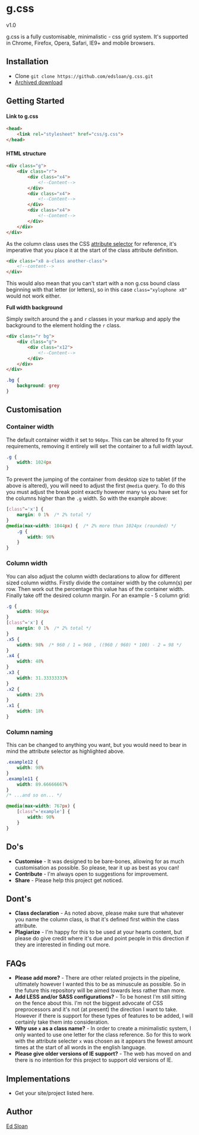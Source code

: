 # g.css

v1.0

g.css is a fully customisable, minimalistic - css grid system. It's supported in Chrome, Firefox, Opera, Safari, IE9+ and mobile browsers.

## Installation

-   Clone `git clone https://github.com/edsloan/g.css.git`
-   [Archived download](https://github.com/edsloan/g.css/archive/master.zip)


## Getting Started

#### Link to g.css
```html
<head>
	<link rel="stylesheet" href="css/g.css">
</head>
```

#### HTML structure
```html
<div class="g">
	<div class="r">
		<div class="x4">
			<!--Content-->
		</div>
		<div class="x4">
			<!--Content-->
		</div>
		<div class="x4">
			<!--Content-->
		</div>
	</div>
</div>
```
As the column class uses the CSS [attribute selector](https://developer.mozilla.org/en-US/docs/Web/CSS/Attribute_selectors) for reference, it's imperative that you place it at the start of the class attribute definition.
```html
<div class="x8 a-class another-class">
	<!--content-->
</div>
```
This would also mean that you can't start with a non g.css bound class beginning with that letter (or letters), so in this case `class="xylophone x8"` would not work either.

**Full width background**

Simply switch around the `g` and `r` classes in your markup and apply the background to the element holding the `r` class.
```html
<div class="r bg">
	<div class="g">
		<div class="x12">
			<!--Content-->
		</div>
	</div>
</div>
```
```css
.bg {
	background: grey
}
```

## Customisation

### Container width
The default container width it set to `960px`. This can be altered to fit your requirements, removing it entirely will set the container to a full width layout.
```css
.g {
	width: 1024px
}
```
To prevent the jumping of the container from desktop size to tablet (if the above is altered), you will need to adjust the first `@media` query. To do this you must adjust the break point exactly however many `%`s you have set for the columns higher than the `.g` width. So with the example above:
```css
[class^='x'] {
    margin: 0 1%  /* 2% total */
}
@media(max-width: 1044px) {  /* 2% more than 1024px (rounded) */
    .g {
        width: 98%
    }
}
```
### Column width
You can also adjust the column width declarations to allow for different sized column widths. Firstly divide the container width by the column(s) per row. Then work out the percentage this value has of the container width. Finally take off the desired column margin. For an example - 5 column grid:
```css
.g {
	width: 960px
}
[class^='x'] {
    margin: 0 1%  /* 2% total */
}
.x5 {
    width: 98%  /* 960 / 1 = 960 , ((960 / 960) * 100) - 2 = 98 */
}
.x4 {
    width: 48%
}
.x3 {
    width: 31.33333333%
}
.x2 {
    width: 23%
}
.x1 {
    width: 18%
}
```

### Column naming
This can be changed to anything you want, but you would need to bear in mind the attribute selector as highlighted above.
```css
.example12 {
	width: 98%
}
.example11 {
	width: 89.66666667%
}
/* ...and so on... */

@media(max-width: 767px) {
    [class^='example'] {
        width: 98%
    }
}
```
## Do's
* **Customise** - It was designed to be bare-bones, allowing for as much customisation as possible. So please, tear it up as best as you can!
* **Contribute** - I'm always open to suggestions for improvement.
* **Share** - Please help this project get noticed.

## Dont's
* **Class declaration** - As noted above, please make sure that whatever you name the column class, is that it's defined first within the class attribute.
* **Plagiarize** - I'm happy for this to be used at your hearts content, but please do give credit where it's due and point people in this direction if they are interested in finding out more.

## FAQs
* **Please add more?** - There are other related projects in the pipeline, ultimately however I wanted this to be as minuscule as possible. So in the future this repository will be aimed towards less  rather than more.
* **Add LESS and/or SASS configurations?** - To be honest I'm still sitting on the fence about this. I'm not the biggest advocate of CSS preprocessors and it's not (at present) the direction I want to take. However if there is support for these types of features to be added, I will certainly take them into consideration.
* **Why use `x` as a class name?** - In order to create a minimalistic system, I only wanted to use one letter for the class reference. So for this to work with the attribute selecter `x` was chosen as it appears the fewest amount times at the start of all words in the english language.
* **Please give older versions of IE support?** - The web has moved on and there is no intention for this project to support old versions of IE.

## Implementations
* Get your site/project listed here.

## Author
[Ed Sloan](https://twitter.com/edsloandev)
